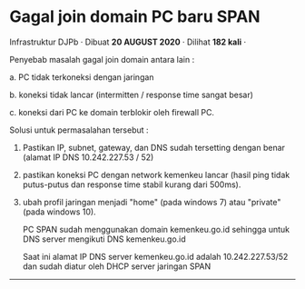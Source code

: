 Gagal join domain PC baru SPAN
==============================

Infrastruktur DJPb · Dibuat **20 AUGUST 2020** · Dilihat **182 kali** ·

Penyebab masalah gagal join domain antara lain :

a. PC tidak terkoneksi dengan jaringan

b. koneksi tidak lancar (intermitten / response time sangat besar)

c. koneksi dari PC ke domain terblokir oleh firewall PC. 

  
Solusi untuk permasalahan tersebut :  

1.  Pastikan IP, subnet, gateway, dan DNS sudah tersetting dengan benar (alamat IP DNS 10.242.227.53 / 52)
2.  pastikan koneksi PC dengan network kemenkeu lancar (hasil ping tidak putus-putus dan response time stabil kurang dari 500ms). 
3.  ubah profil jaringan menjadi "home" (pada windows 7) atau "private" (pada windows 10).   
      
    PC SPAN sudah menggunakan domain kemenkeu.go.id sehingga untuk DNS server mengikuti DNS kemenkeu.go.id
    
    Saat ini alamat IP DNS server kemenkeu.go.id adalah 10.242.227.53/52 dan sudah diatur oleh DHCP server jaringan SPAN
    

  
  
  

* * *